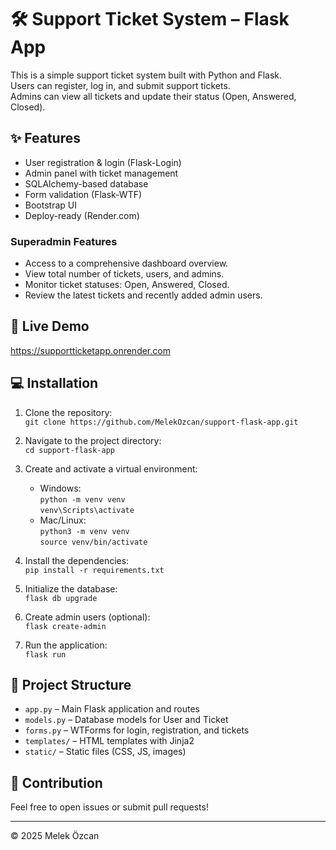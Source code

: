 # 🛠️ Support Ticket System – Flask App

This is a simple support ticket system built with Python and Flask.  
Users can register, log in, and submit support tickets.  
Admins can view all tickets and update their status (Open, Answered, Closed).

## ✨ Features
- User registration & login (Flask-Login)
- Admin panel with ticket management
- SQLAlchemy-based database
- Form validation (Flask-WTF)
- Bootstrap UI
- Deploy-ready (Render.com)

### Superadmin Features

- Access to a comprehensive dashboard overview.
- View total number of tickets, users, and admins.
- Monitor ticket statuses: Open, Answered, Closed.
- Review the latest tickets and recently added admin users.


## 🚀 Live Demo
https://supportticketapp.onrender.com

## 💻 Installation

1. Clone the repository:  
   `git clone https://github.com/MelekOzcan/support-flask-app.git`

2. Navigate to the project directory:  
   `cd support-flask-app`

3. Create and activate a virtual environment:  
   - Windows:  
     `python -m venv venv`  
     `venv\Scripts\activate`  
   - Mac/Linux:  
     `python3 -m venv venv`  
     `source venv/bin/activate`

4. Install the dependencies:  
   `pip install -r requirements.txt`

5. Initialize the database:  
   `flask db upgrade`

6. Create admin users (optional):  
   `flask create-admin`

7. Run the application:  
   `flask run`

## 📂 Project Structure

- `app.py` – Main Flask application and routes  
- `models.py` – Database models for User and Ticket  
- `forms.py` – WTForms for login, registration, and tickets  
- `templates/` – HTML templates with Jinja2  
- `static/` – Static files (CSS, JS, images)  

## 🤝 Contribution

Feel free to open issues or submit pull requests!

---

© 2025 Melek Özcan  
